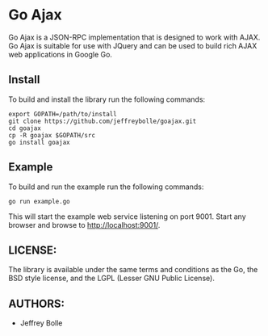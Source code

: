 Go Ajax
=======

  Go Ajax is a JSON-RPC implementation that is designed to work with AJAX.  Go Ajax is suitable for use with JQuery and can be used to build rich AJAX web applications in Google Go.

Install
-------
  To build and install the library run the following commands:
  
    export GOPATH=/path/to/install
    git clone https://github.com/jeffreybolle/goajax.git
    cd goajax
    cp -R goajax $GOPATH/src
    go install goajax

Example
-------
  To build and run the example run the following commands:
    
    go run example.go
    

  This will start the example web service listening on port 9001.  Start any browser and browse to <a href="http://localhost:9001/">http://localhost:9001/</a>.

LICENSE:
--------

  The library is available under the same terms and conditions as the Go, the BSD style license, and the LGPL (Lesser GNU Public License).

AUTHORS:
--------

 * Jeffrey Bolle
